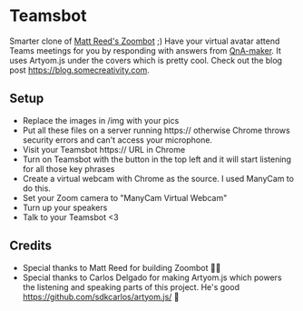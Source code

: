 # Teamsbot
Smarter clone of [Matt Reed's Zoombot](https://github.com/mcreed/zoombot) ;) Have your virtual avatar attend Teams meetings for you by responding with answers from [QnA-maker](https://www.qnamaker.ai/). It uses Artyom.js under the covers which is pretty cool. Check out the blog post https://blog.somecreativity.com.


## Setup
- Replace the images in /img with your pics
- Put all these files on a server running https:// otherwise Chrome throws security errors and can't access your microphone.
- Visit your Teamsbot https:// URL in Chrome
- Turn on Teamsbot with the button in the top left and it will start listening for all those key phrases
- Create a virtual webcam with Chrome as the source. I used ManyCam to do this.
- Set your Zoom camera to "ManyCam Virtual Webcam"
- Turn up your speakers
- Talk to your Teamsbot <3


## Credits
- Special thanks to Matt Reed for building Zoombot 🤜🤛
- Special thanks to Carlos Delgado for making Artyom.js which powers the listening and speaking parts of this project. He's good https://github.com/sdkcarlos/artyom.js/ 🙏
